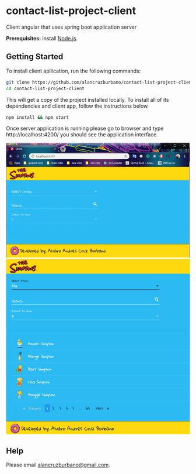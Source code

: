 # contact-list-project-client
Client angular that uses spring boot application server

**Prerequisites:** install [Node.js](https://nodejs.org/).

## Getting Started

To install client apllication, run the following commands:

```bash
git clone https://github.com/alancruzburbano/contact-list-project-client.git
cd contact-list-project-client
```

This will get a copy of the project installed locally. To install all of its dependencies and client app, follow the instructions below.

```bash
npm install && npm start
```

Once server application is running please go to browser and type http://localhost:4200/ you should see the application interface

![Alt text](/src/assets/screenshoots/app1.png)
![Alt text](/src/assets/screenshoots/app2.png)

## Help

Please email alancruzburbano@gmail.com.
